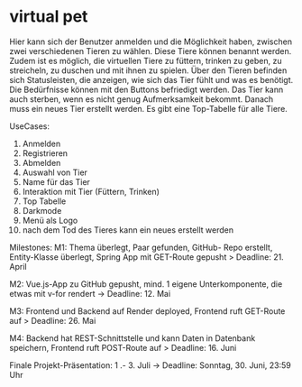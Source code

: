 # virtual pet
Hier kann sich der Benutzer anmelden und die Möglichkeit haben, zwischen zwei verschiedenen Tieren zu wählen.
Diese Tiere können benannt werden. Zudem ist es möglich, die virtuellen Tiere zu füttern, trinken zu geben, zu streicheln, zu duschen und mit ihnen zu spielen.
Über den Tieren befinden sich Statusleisten, die anzeigen, wie sich das Tier fühlt und was es benötigt. Die Bedürfnisse können mit den Buttons befriedigt werden.
Das Tier kann auch sterben, wenn es nicht genug Aufmerksamkeit bekommt. Danach muss ein neues Tier erstellt werden. Es gibt eine Top-Tabelle für alle Tiere.

UseCases:
1. Anmelden
2. Registrieren
3. Abmelden
4. Auswahl von Tier
5. Name für das Tier
6. Interaktion mit Tier (Füttern, Trinken)
7. Top Tabelle
8. Darkmode
9. Menü als Logo
10. nach dem Tod des Tieres kann ein neues erstellt werden

Milestones:
M1: Thema überlegt, Paar gefunden, GitHub-
Repo erstellt, Entity-Klasse überlegt, Spring App
mit GET-Route gepusht > Deadline: 21. April

M2: Vue.js-App zu GitHub gepusht, mind. 1 eigene
Unterkomponente, die etwas mit v-for rendert
-> Deadline: 12. Mai

M3: Frontend und Backend auf Render deployed,
Frontend ruft GET-Route auf > Deadline: 26. Mai

M4: Backend hat REST-Schnittstelle und kann
Daten in Datenbank speichern, Frontend ruft
POST-Route auf > Deadline: 16. Juni

Finale Projekt-Präsentation: 1 .- 3. Juli
-> Deadline: Sonntag, 30. Juni, 23:59 Uhr